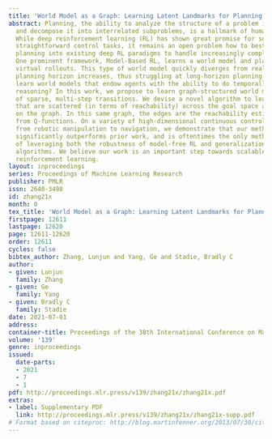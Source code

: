 ```yaml
---
title: 'World Model as a Graph: Learning Latent Landmarks for Planning'
abstract: Planning, the ability to analyze the structure of a problem in the large
  and decompose it into interrelated subproblems, is a hallmark of human intelligence.
  While deep reinforcement learning (RL) has shown great promise for solving relatively
  straightforward control tasks, it remains an open problem how to best incorporate
  planning into existing deep RL paradigms to handle increasingly complex environments.
  One prominent framework, Model-Based RL, learns a world model and plans using step-by-step
  virtual rollouts. This type of world model quickly diverges from reality when the
  planning horizon increases, thus struggling at long-horizon planning. How can we
  learn world models that endow agents with the ability to do temporally extended
  reasoning? In this work, we propose to learn graph-structured world models composed
  of sparse, multi-step transitions. We devise a novel algorithm to learn latent landmarks
  that are scattered (in terms of reachability) across the goal space as the nodes
  on the graph. In this same graph, the edges are the reachability estimates distilled
  from Q-functions. On a variety of high-dimensional continuous control tasks ranging
  from robotic manipulation to navigation, we demonstrate that our method, named L3P,
  significantly outperforms prior work, and is oftentimes the only method capable
  of leveraging both the robustness of model-free RL and generalization of graph-search
  algorithms. We believe our work is an important step towards scalable planning in
  reinforcement learning.
layout: inproceedings
series: Proceedings of Machine Learning Research
publisher: PMLR
issn: 2640-3498
id: zhang21x
month: 0
tex_title: 'World Model as a Graph: Learning Latent Landmarks for Planning'
firstpage: 12611
lastpage: 12620
page: 12611-12620
order: 12611
cycles: false
bibtex_author: Zhang, Lunjun and Yang, Ge and Stadie, Bradly C
author:
- given: Lunjun
  family: Zhang
- given: Ge
  family: Yang
- given: Bradly C
  family: Stadie
date: 2021-07-01
address:
container-title: Proceedings of the 38th International Conference on Machine Learning
volume: '139'
genre: inproceedings
issued:
  date-parts:
  - 2021
  - 7
  - 1
pdf: http://proceedings.mlr.press/v139/zhang21x/zhang21x.pdf
extras:
- label: Supplementary PDF
  link: http://proceedings.mlr.press/v139/zhang21x/zhang21x-supp.pdf
# Format based on citeproc: http://blog.martinfenner.org/2013/07/30/citeproc-yaml-for-bibliographies/
---
```

